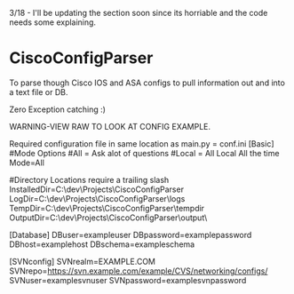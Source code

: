 3/18 - I'll be updating the section soon since its horriable and the code needs some explaining.

CiscoConfigParser
=================

To parse though Cisco IOS and ASA configs to pull information out and into a text file or DB.

Zero Exception catching :)


WARNING-VIEW RAW TO LOOK AT CONFIG EXAMPLE.


Required configuration file in same location as main.py = conf.ini
[Basic]
#Mode Options
#All = Ask alot of questions
#Local = All Local All the time
Mode=All

#Directory Locations require a trailing slash
InstalledDir=C:\dev\Projects\CiscoConfigParser\
LogDir=C:\dev\Projects\CiscoConfigParser\logs\
TempDir=C:\dev\Projects\CiscoConfigParser\tempdir\
OutputDir=C:\dev\Projects\CiscoConfigParser\output\

[Database]
DBuser=exampleuser
DBpassword=examplepassword
DBhost=examplehost
DBschema=exampleschema

[SVNconfig]
SVNrealm=EXAMPLE.COM
SVNrepo=https://svn.example.com/example/CVS/networking/configs/
SVNuser=examplesvnuser
SVNpassword=examplesvnpassword

